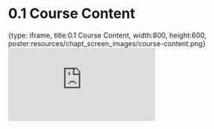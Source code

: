 # 0.1 Course Content
 
{type: iframe, title:0.1 Course Content, width:800, height:600, poster:resources/chapt_screen_images/course-content.png}
![](https://vgaysin1.github.io/CURE-MicrobialMysteries-test/course-content.html)
 

 
